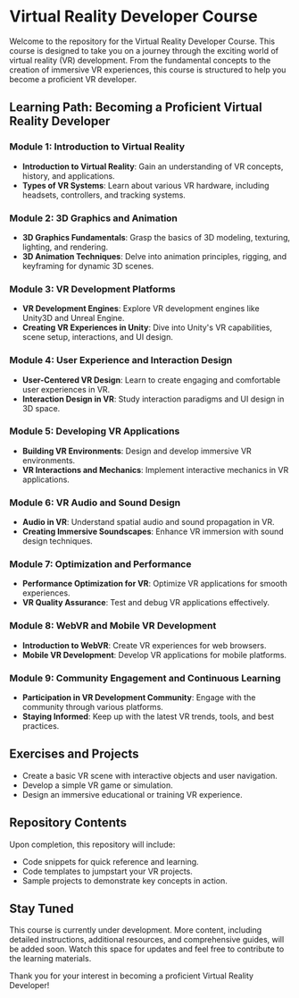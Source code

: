 # Virtual Reality Developer Course

Welcome to the repository for the Virtual Reality Developer Course. This course is designed to take you on a journey through the exciting world of virtual reality (VR) development. From the fundamental concepts to the creation of immersive VR experiences, this course is structured to help you become a proficient VR developer.

## Learning Path: Becoming a Proficient Virtual Reality Developer

### Module 1: Introduction to Virtual Reality

- **Introduction to Virtual Reality**: Gain an understanding of VR concepts, history, and applications.
- **Types of VR Systems**: Learn about various VR hardware, including headsets, controllers, and tracking systems.

### Module 2: 3D Graphics and Animation

- **3D Graphics Fundamentals**: Grasp the basics of 3D modeling, texturing, lighting, and rendering.
- **3D Animation Techniques**: Delve into animation principles, rigging, and keyframing for dynamic 3D scenes.

### Module 3: VR Development Platforms

- **VR Development Engines**: Explore VR development engines like Unity3D and Unreal Engine.
- **Creating VR Experiences in Unity**: Dive into Unity's VR capabilities, scene setup, interactions, and UI design.

### Module 4: User Experience and Interaction Design

- **User-Centered VR Design**: Learn to create engaging and comfortable user experiences in VR.
- **Interaction Design in VR**: Study interaction paradigms and UI design in 3D space.

### Module 5: Developing VR Applications

- **Building VR Environments**: Design and develop immersive VR environments.
- **VR Interactions and Mechanics**: Implement interactive mechanics in VR applications.

### Module 6: VR Audio and Sound Design

- **Audio in VR**: Understand spatial audio and sound propagation in VR.
- **Creating Immersive Soundscapes**: Enhance VR immersion with sound design techniques.

### Module 7: Optimization and Performance

- **Performance Optimization for VR**: Optimize VR applications for smooth experiences.
- **VR Quality Assurance**: Test and debug VR applications effectively.

### Module 8: WebVR and Mobile VR Development

- **Introduction to WebVR**: Create VR experiences for web browsers.
- **Mobile VR Development**: Develop VR applications for mobile platforms.

### Module 9: Community Engagement and Continuous Learning

- **Participation in VR Development Community**: Engage with the community through various platforms.
- **Staying Informed**: Keep up with the latest VR trends, tools, and best practices.

## Exercises and Projects

- Create a basic VR scene with interactive objects and user navigation.
- Develop a simple VR game or simulation.
- Design an immersive educational or training VR experience.

## Repository Contents

Upon completion, this repository will include:

- Code snippets for quick reference and learning.
- Code templates to jumpstart your VR projects.
- Sample projects to demonstrate key concepts in action.

## Stay Tuned

This course is currently under development. More content, including detailed instructions, additional resources, and comprehensive guides, will be added soon. Watch this space for updates and feel free to contribute to the learning materials.

Thank you for your interest in becoming a proficient Virtual Reality Developer!
